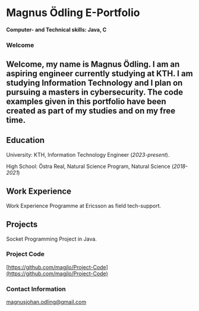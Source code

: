 # Magnus Ödling E-Portfolio 
#### Computer- and Technical skills: Java, C
### Welcome
Welcome, my name is Magnus Ödling. I am an aspiring engineer currently studying at KTH. I am studying Information Technology and I plan on pursuing a masters in cybersecurity. The code examples given in this portfolio have been created as part of my studies and on my free time.
-

## Education
University: KTH, Information Technology Engineer (_2023-present_).

High School: Östra Real, Natural Science Program, Natural Science (_2018-2021_)

## Work Experience
Work Experience Programme at Ericsson as field tech-support.

## Projects
Socket Programming Project in  Java.

### Project Code
[https://github.com/magjlo/Project-Code](https://github.com/magjlo/Project-Code)

### Contact Information
magnusjohan.odling@gmail.com
